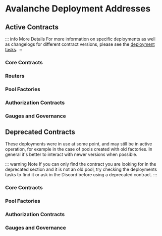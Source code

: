 # Avalanche Deployment Addresses

## Active Contracts

::: info More Details
For more information on specific deployments as well as changelogs for different contract versions, please see the [deployment tasks](https://github.com/balancer/balancer-deployments/tree/master/v3/tasks).
:::

### Core Contracts

<DeploymentAddresses chain="avalanche" :active="true" group="core" />

### Routers

<DeploymentAddresses chain="avalanche" :active="true" group="routers" />

### Pool Factories

<DeploymentAddresses chain="avalanche" :active="true" group="poolfactory" />

### Authorization Contracts

<DeploymentAddresses chain="avalanche" :active="true" group="authorizations" />

### Gauges and Governance

<DeploymentAddresses chain="avalanche" :active="true" group="gaugesgovernance" />

## Deprecated Contracts

These deployments were in use at some point, and may still be in active operation, for example in the case of pools created with old factories. In general it's better to interact with newer versions when possible.

::: warning Note
If you can only find the contract you are looking for in the deprecated section and it is not an old pool, try checking the deployments tasks to find it or ask in the Discord before using a deprecated contract.
:::

### Core Contracts

<DeploymentAddresses chain="avalanche" :active="false" group="core" />

### Pool Factories

<DeploymentAddresses chain="avalanche" :active="false" group="poolfactory" />

### Authorization Contracts

<DeploymentAddresses chain="avalanche" :active="false" group="authorizations" />

### Gauges and Governance

<DeploymentAddresses chain="avalanche" :active="false" group="gaugesgovernance" />
